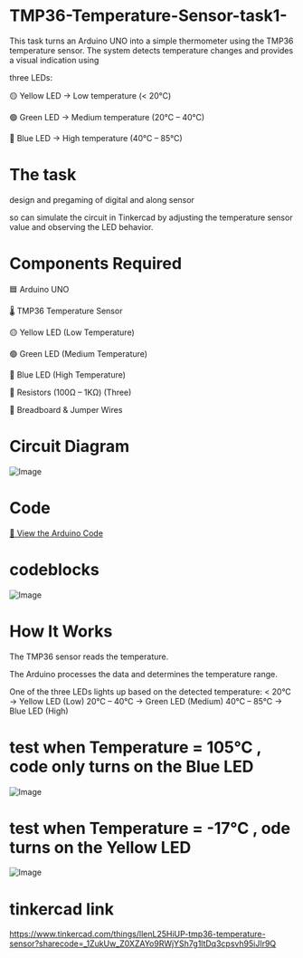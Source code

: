 # TMP36-Temperature-Sensor-task1-

This task turns an Arduino UNO into a simple thermometer using the TMP36 temperature sensor. 
The system detects temperature changes and provides a visual indication using 

three LEDs: 

🟡 Yellow LED → Low temperature (< 20°C)

🟢 Green LED → Medium temperature (20°C – 40°C)

🔵 Blue LED → High temperature (40°C – 85°C)


# The task 

design and pregaming of digital and along sensor

so can simulate the circuit in Tinkercad by adjusting the temperature sensor value and observing the LED behavior.



# Components Required

🟦 Arduino UNO

🌡 TMP36 Temperature Sensor

🟡 Yellow LED (Low Temperature)

🟢 Green LED (Medium Temperature)

🔵 Blue LED (High Temperature)

🔩 Resistors (100Ω – 1KΩ) (Three)

🔌 Breadboard & Jumper Wires




# Circuit Diagram
![Image](https://github.com/user-attachments/assets/c22d93da-8cee-4f98-b50d-8dd238f2f584)




# Code
 [📜 View the Arduino Code](Task1_Elec.ino)





# codeblocks

![Image](https://github.com/user-attachments/assets/1b6f60dd-05be-4236-b528-4b1f44dbbdcd)





# How It Works

The TMP36 sensor reads the temperature.

The Arduino processes the data and determines the temperature range.

One of the three LEDs lights up based on the detected temperature:
< 20°C → Yellow LED (Low)
20°C – 40°C → Green LED (Medium)
40°C – 85°C → Blue LED (High)




# test when Temperature = 105°C  , code only turns on the Blue LED

![Image](https://github.com/user-attachments/assets/9044b5c2-67ca-43dc-b559-9c13e172c62b)




# test when Temperature = -17°C   ,  ode turns on the Yellow LED

![Image](https://github.com/user-attachments/assets/2505a543-c91a-49eb-bd33-afbe868bb92a) 



# tinkercad link

https://www.tinkercad.com/things/llenL25HiUP-tmp36-temperature-sensor?sharecode=_1ZukUw_Z0XZAYo9RWjYSh7g1ltDq3cpsvh95iJIr9Q


